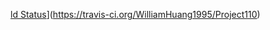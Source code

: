 [ld Status](https://travis-ci.org/WilliamHuang1995/Project110.svg?branch=master)](https://travis-ci.org/WilliamHuang1995/Project110)


